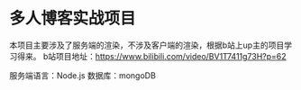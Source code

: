 多人博客实战项目
===
本项目主要涉及了服务端的渲染，不涉及客户端的渲染，根据b站上up主的项目学习得来。
b站项目地址：https://www.bilibili.com/video/BV1T7411g73H?p=62

服务端语言：Node.js
数据库：mongoDB

